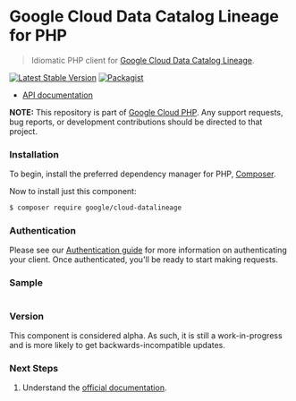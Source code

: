# Google Cloud Data Catalog Lineage for PHP

> Idiomatic PHP client for [Google Cloud Data Catalog Lineage](https://cloud.google.com/data-catalog/docs/concepts/about-data-lineage).

[![Latest Stable Version](https://poser.pugx.org/google/cloud-datalineage/v/stable)](https://packagist.org/packages/google/cloud-datalineage) [![Packagist](https://img.shields.io/packagist/dm/google/cloud-datalineage.svg)](https://packagist.org/packages/google/cloud-datalineage)

* [API documentation](https://cloud.google.com/php/docs/reference/cloud-datalineage/latest)

**NOTE:** This repository is part of [Google Cloud PHP](https://github.com/googleapis/google-cloud-php). Any
support requests, bug reports, or development contributions should be directed to
that project.

### Installation

To begin, install the preferred dependency manager for PHP, [Composer](https://getcomposer.org/).

Now to install just this component:

```sh
$ composer require google/cloud-datalineage
```

### Authentication

Please see our [Authentication guide](https://github.com/googleapis/google-cloud-php/blob/main/AUTHENTICATION.md) for more information
on authenticating your client. Once authenticated, you'll be ready to start making requests.

### Sample

```php
```

### Version

This component is considered alpha. As such, it is still a work-in-progress and is more likely to get backwards-incompatible updates.

### Next Steps

1. Understand the [official documentation](https://cloud.google.com/data-catalog/docs/reference/data-lineage/rest).
